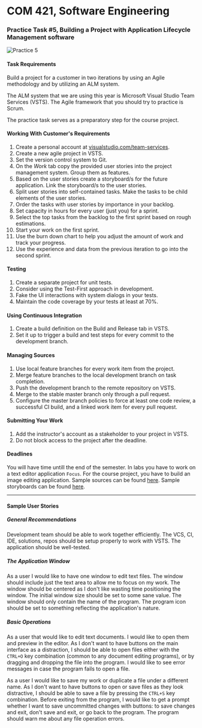 # COM 421, Software Engineering
### Practice Task #5, Building a Project with Application Lifecycle Management software

![Practice 5](http://i.imgur.com/kV03AFB.png)

#### Task Requirements

Build a project for a customer in two iterations by using an Agile methodology
and by utilizing an ALM system.

The ALM system that we are using this year is Microsoft Visual Studio Team
Services (VSTS). The Agile framework that you should try to practice is Scrum.

The practice task serves as a preparatory step for the course project.

#### Working With Customer's Requirements

1. Create a personal account at [visualstudio.com/team-services](https://www.visualstudio.com/team-services).
2. Create a new agile project in VSTS.
3. Set the version control system to Git.
4. On the _Work_ tab copy the provided user stories into the project management
   system. Group them as features.
5. Based on the user stories create a storyboard/s for the future application.
   Link the storyboard/s to the user stories.
6. Split user stories into self-contained tasks. Make the tasks to be child
   elements of the user stories.
7. Order the tasks with user stories by importance in your backlog.
8. Set capacity in hours for every user (just you) for a sprint.
9. Select the top tasks from the backlog to the first sprint based on rough
   estimations.
10. Start your work on the first sprint.
11. Use the burn down chart to help you adjust the amount of work and track your
    progress.
12. Use the experience and data from the previous iteration to go into the
    second sprint.

#### Testing

1. Create a separate project for unit tests.
2. Consider using the Test-First approach in development.
3. Fake the UI interactions with system dialogs in your tests.
4. Maintain the code coverage by your tests at least at 70%.

#### Using Continuous Integration

1. Create a build definition on the Build and Release tab in VSTS.
2. Set it up to trigger a build and test steps for every commit to the
   development branch.

#### Managing Sources

1. Use local feature branches for every work item from the project.
2. Merge feature branches to the local development branch on task completion.
3. Push the development branch to the remote repository on VSTS.
4. Merge to the stable master branch only through a pull request.
5. Configure the master branch policies to force at least one code review, a
   successful CI build, and a linked work item for every pull request.

#### Submitting Your Work

1. Add the instructor's account as a stakeholder to your project in VSTS.
2. Do not block access to the project after the deadline.

#### Deadlines

You will have time untill the end of the semester. In labs you have to
work on a text editor application `Focus`. For the course project, you have to
build an image editing application. Sample sources can be found
[here](https://drive.google.com/file/d/1hYatyQgd6-leyOpC0xCJRDhgugJI6E9p/view?usp=sharing).
Sample storyboards can be found [here](https://docs.google.com/presentation/d/1KObVe2k4sbw-d7WPFo3S0d0127ryF11CTV3H2mo3mUc/edit?usp=sharing).

---

#### Sample User Stories

##### General Recommendations

Development team should be able to work together efficiently. The VCS, CI, IDE,
solutions, repos should be setup properly to work with VSTS. The application
should be well-tested.

##### The Application Window

As a user I would like to have one window to edit text files. The window should
include just the text area to allow me to focus on my work. The window should be
centered as I don't like wasting time positioning the window. The initial window
size should be set to some sane value. The window should only contain the name
of the program. The program icon should be set to something reflecting the
application's nature.

##### Basic Operations

As a user that would like to edit text documents. I would like to open them and
preview in the editor. As I don't want to have buttons on the main interface as
a distraction, I should be able to open files either with the `CTRL+O` key
combination (common to any document editing programs), or by dragging and
dropping the file into the program. I would like to see error messages in case
the program fails to open a file.

As a user I would like to save my work or duplicate a file under a different
name. As I don't want to have buttons to open or save files as they look
distractive, I should be able to save a file by pressing the `CTRL+S` key
combination. Before exiting from the program, I would like to get a prompt
whether I want to save uncommitted changes with buttons: to save changes and
exit, don't save and exit, or go back to the program. The program should warn
me about any file operation errors.
